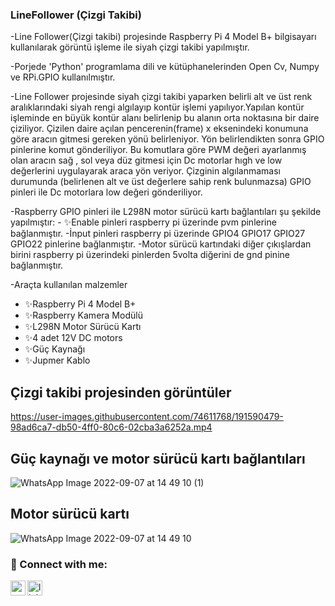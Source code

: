 ### LineFollower (Çizgi Takibi)

-Line Follower(Çizgi takibi) projesinde Raspberry Pi 4 Model B+ bilgisayarı kullanılarak görüntü işleme ile siyah çizgi takibi yapılmıştır.

-Porjede 'Python' programlama dili ve kütüphanelerinden Open Cv, Numpy ve RPi.GPIO kullanılmıştır.

-Line Follower projesinde siyah çizgi takibi yaparken  belirli alt ve üst renk aralıklarındaki siyah rengi algılayıp kontür işlemi yapılıyor.Yapılan kontür işleminde en büyük kontür alanı belirlenip bu alanın orta noktasına bir daire çiziliyor. Çizilen daire açılan pencerenin(frame) x eksenindeki konumuna göre aracın gitmesi gereken yönü belirleniyor. Yön belirlendikten sonra  GPIO pinlerine komut gönderiliyor. Bu komutlara göre PWM değeri ayarlanmış olan aracın sağ , sol veya düz gitmesi için Dc motorlar hıgh ve low değerlerini uygulayarak araca yön veriyor. Çizginin algılanmaması durumunda (belirlenen alt ve üst değerlere sahip renk bulunmazsa) GPIO pinleri ile Dc motorlara low değeri gönderiliyor.

-Raspberry GPIO pinleri ile L298N motor sürücü kartı  bağlantıları şu şekilde yapılmıştır:
    - ✨Enable pinleri raspberry pi üzerinde pvm pinlerine bağlanmıştır.
    -İnput pinleri raspberry pi üzerinde GPIO4 GPIO17 GPIO27 GPIO22 pinlerine bağlanmıştır.
    -Motor sürücü kartındaki diğer çıkışlardan birini raspberry pi üzerindeki pinlerden 5volta diğerini de gnd pinine bağlanmıştır.
  
  
  

-Araçta kullanılan malzemler
- ✨Raspberry Pi 4 Model B+
- ✨Raspberry Kamera Modülü
- ✨L298N Motor Sürücü Kartı
- ✨4 adet 12V DC motors
- ✨Güç Kaynağı
- ✨Jupmer Kablo

## Çizgi takibi projesinden  görüntüler


https://user-images.githubusercontent.com/74611768/191590479-98ad6ca7-db50-4ff0-80c6-02cba3a6252a.mp4

## Güç kaynağı ve motor sürücü kartı bağlantıları

![WhatsApp Image 2022-09-07 at 14 49 10 (1)](https://user-images.githubusercontent.com/74611768/189600127-a2d4b6eb-8edc-4510-b6e4-38601479cb04.jpeg)

## Motor sürücü kartı 
![WhatsApp Image 2022-09-07 at 14 49 10](https://user-images.githubusercontent.com/74611768/189600535-f09c532f-3364-44ec-a01a-6ecb0620584b.jpeg)











### 📩 Connect with me:

[<img align="left" height="24" width="24" src="https://cdn.jsdelivr.net/npm/simple-icons@v4/icons/gmail.svg" />][gmail]

[<img align="left" alt="linkedin | LinkedIn" width="24px" src="https://raw.githubusercontent.com/peterthehan/peterthehan/master/assets/linkedin.svg" />][linkedin]

<br />

[linkedin]:https://www.linkedin.com/in/melike-nur-k%C3%B6seo%C4%9Flu-2aaa27209/

[gmail]: mailto:koseoglumelikenur@gmail.com

<br />
